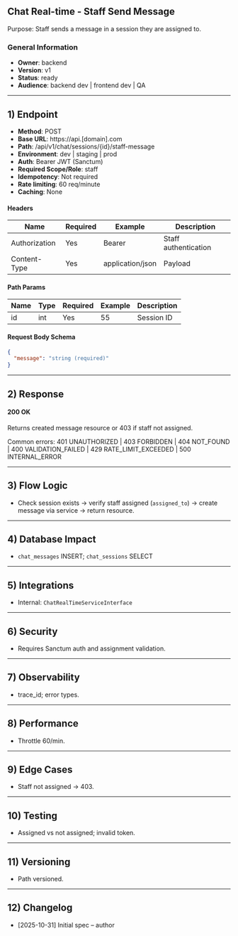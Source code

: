 ## Chat Real-time - Staff Send Message

Purpose: Staff sends a message in a session they are assigned to.

### General Information
- **Owner**: backend
- **Version**: v1
- **Status**: ready
- **Audience**: backend dev | frontend dev | QA

---

## 1) Endpoint
- **Method**: POST
- **Base URL**: https://api.[domain].com
- **Path**: /api/v1/chat/sessions/{id}/staff-message
- **Environment**: dev | staging | prod
- **Auth**: Bearer JWT (Sanctum)
- **Required Scope/Role**: staff
- **Idempotency**: Not required
- **Rate limiting**: 60 req/minute
- **Caching**: None

#### Headers
| Name | Required | Example | Description |
|------|----------|---------|-------------|
| Authorization | Yes | Bearer <token> | Staff authentication |
| Content-Type | Yes | application/json | Payload |

#### Path Params
| Name | Type | Required | Example | Description |
|------|------|----------|---------|-------------|
| id | int | Yes | 55 | Session ID |

#### Request Body Schema
```json
{
  "message": "string (required)"
}
```

---

## 2) Response

#### 200 OK
Returns created message resource or 403 if staff not assigned.

Common errors: 401 UNAUTHORIZED | 403 FORBIDDEN | 404 NOT_FOUND | 400 VALIDATION_FAILED | 429 RATE_LIMIT_EXCEEDED | 500 INTERNAL_ERROR

---

## 3) Flow Logic
- Check session exists → verify staff assigned (`assigned_to`) → create message via service → return resource.

---

## 4) Database Impact
- `chat_messages` INSERT; `chat_sessions` SELECT

---

## 5) Integrations
- Internal: `ChatRealTimeServiceInterface`

---

## 6) Security
- Requires Sanctum auth and assignment validation.

---

## 7) Observability
- trace_id; error types.

---

## 8) Performance
- Throttle 60/min.

---

## 9) Edge Cases
- Staff not assigned → 403.

---

## 10) Testing
- Assigned vs not assigned; invalid token.

---

## 11) Versioning
- Path versioned.

---

## 12) Changelog
- [2025-10-31] Initial spec – author


